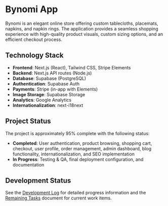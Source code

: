 # Bynomi App

Bynomi is an elegant online store offering custom tablecloths, placemats, napkins, and napkin rings. The application provides a seamless shopping experience with high-quality product visuals, custom sizing options, and an efficient checkout process.

## Technology Stack

- **Frontend**: Next.js (React), Tailwind CSS, Stripe Elements
- **Backend**: Next.js API routes (Node.js)
- **Database**: Supabase (PostgreSQL)
- **Authentication**: Supabase Auth
- **Payments**: Stripe (in-app with Elements)
- **Image Storage**: Supabase Storage
- **Analytics**: Google Analytics
- **Internationalization**: next-i18next

## Project Status

The project is approximately 95% complete with the following status:

- **Completed**: User authentication, product browsing, shopping cart, checkout, user profile, order management, admin dashboard, blog functionality, internationalization, and SEO implementation
- **In Progress**: Testing & QA, final deployment configuration, and documentation

## Development Status

See the [Development Log](DEVELOPMENT_LOG.md) for detailed progress information and the [Remaining Tasks](UPDATED_REMAINING_TASKS_V5.md) document for current work items.